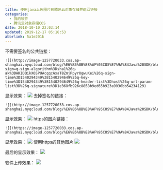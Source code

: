 ```yaml
---
title: 使用java上传图片到腾讯云对象存储并返回链接
categories: 
  - 我的软件
  - 腾讯云对象存储COS
date: 2018-10-10 22:03:14
updated: 2019-12-17 05:18:53
abbrlink: 5a1e201b
---
```

<div id='my_toc'></div>
<style>.header_1{margin-left: 1em;}.header_2{margin-left: 2em;}.header_3{margin-left: 3em;}.header_4{margin-left: 4em;}.header_5{margin-left: 5em;}.header_6{margin-left: 6em;}</style>
<!--more-->
<script>if (navigator.platform.search('arm')==-1){document.getElementById('my_toc').style.display = 'none';}var e,p = document.getElementsByTagName('p');while (p.length>0) {e = p[0];e.parentElement.removeChild(e);}</script>

<!--end-->
不需要签名的公共链接：
```
![](http://image-1257720033.cos.ap-shanghai.myqcloud.com/blog/%E6%B5%8B%E8%AF%95COS%E7%9A%84Java%20SDK/blue.jpg?sign=q-sign-algorithm%3Dsha1%26q-ak%3DAKIDQikX6SPUAcqqcAxaT8ZmjPpyrUqwuKei%26q-sign-time%3D1540294349%3B1540294649%26q-key-time%3D1540294349%3B1540294649%26q-header-list%3Dhost%26q-url-param-list%3D%26q-signature%3D1e368fb926c8858b9ed65b923a9030bb54234129)
```
显示效果：
![](http://image-1257720033.cos.ap-shanghai.myqcloud.com/blog/%E6%B5%8B%E8%AF%95COS%E7%9A%84Java%20SDK/blue.jpg?sign=q-sign-algorithm%3Dsha1%26q-ak%3DAKIDQikX6SPUAcqqcAxaT8ZmjPpyrUqwuKei%26q-sign-time%3D1540294349%3B1540294649%26q-key-time%3D1540294349%3B1540294649%26q-header-list%3Dhost%26q-url-param-list%3D%26q-signature%3D1e368fb926c8858b9ed65b923a9030bb54234129)
去掉签名的链接：
```
![](http://image-1257720033.cos.ap-shanghai.myqcloud.com/blog/%E6%B5%8B%E8%AF%95COS%E7%9A%84Java%20SDK/blue.jpg
```
显示效果：
![](http://image-1257720033.cos.ap-shanghai.myqcloud.com/blog/%E6%B5%8B%E8%AF%95COS%E7%9A%84Java%20SDK/blue.jpg)
https的图片链接：
```
![](https://image-1257720033.cos.ap-shanghai.myqcloud.com/blog/%E6%B5%8B%E8%AF%95COS%E7%9A%84Java%20SDK/blue.jpg)
```
显示效果：
![](https://image-1257720033.cos.ap-shanghai.myqcloud.com/blog/%E6%B5%8B%E8%AF%95COS%E7%9A%84Java%20SDK/blue.jpg)
使用https的其他图片
![](https://image-1257720033.cos.ap-shanghai.myqcloud.com/blog/%E6%B5%8B%E8%AF%95COS%E7%9A%84Java%20SDK/blue.jpg)


最后的显示效果：
![](http://image-1257720033.cos.ap-shanghai.myqcloud.com/blog/%E6%B5%8B%E8%AF%95COS%E7%9A%84Java%20SDK/blue.jpg)

软件上传效果：
![](https://image-1257720033.cos.ap-shanghai.myqcloud.com/blog/%E6%B5%8B%E8%AF%95COS%E7%9A%84Java%20SDK/%E6%B5%8B%E8%AF%95%E4%BB%A3%E7%A0%81%E4%B8%8A%E4%BC%A0/%E6%88%91%E5%B0%86%E4%BC%9A%E4%B8%8A%E4%BC%A0%E5%88%B0%E8%85%BE%E8%AE%AF%E4%BA%91.png)
